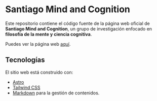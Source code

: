 # Santiago Mind and Cognition

Este repositorio contiene el código fuente de la página web oficial de **Santiago Mind and Cognition**, un grupo de investigación enfocado en **filosofía de la mente y ciencia cognitiva**.

Puedes ver la página web [aquí](www.santiagomindandcognition.cl).

## Tecnologías

El sitio web está construido con:

- [Astro](https://astro.build/)  
- [Tailwind CSS](https://tailwindcss.com/)  
- [Markdown](https://docs.astro.build/en/guides/markdown-content/) para la gestión de contenidos.

